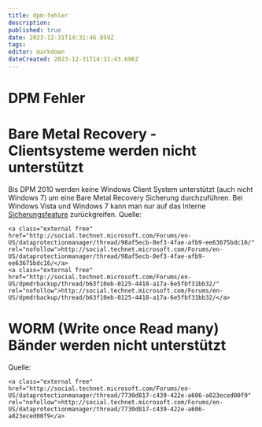 ```yaml
---
title: dpm-fehler
description: 
published: true
date: 2023-12-31T14:31:46.859Z
tags: 
editor: markdown
dateCreated: 2023-12-31T14:31:43.696Z
---
```


# DPM Fehler

# <span id="bkmrk-"></span><span class="mw-headline" id="bkmrk-bare-metal-recovery--1">Bare Metal Recovery - Clientsysteme werden nicht unterstützt</span>

Bis DPM 2010 werden keine Windows Client System unterstützt (auch nicht Windows 7) um eine Bare Metal Recovery Sicherung durchzuführen. Bei Windows Vista und Windows 7 kann man nur auf das Interne [Sicherungsfeature](https://wiki.eidolf.de/index.php/Win7_Sicherungsfeature "Win7 Sicherungsfeature") zurückgreifen. Quelle:

```
<a class="external free" href="http://social.technet.microsoft.com/Forums/en-US/dataprotectionmanager/thread/98af5ecb-0ef3-4fae-afb9-ee63675bdc16/" rel="nofollow">http://social.technet.microsoft.com/Forums/en-US/dataprotectionmanager/thread/98af5ecb-0ef3-4fae-afb9-ee63675bdc16/</a>
<a class="external free" href="http://social.technet.microsoft.com/Forums/en-US/dpmdrbackup/thread/b63f10eb-0125-4418-a17a-6e5fbf31bb32/" rel="nofollow">http://social.technet.microsoft.com/Forums/en-US/dpmdrbackup/thread/b63f10eb-0125-4418-a17a-6e5fbf31bb32/</a> 
```

# <span id="bkmrk--1"></span><span class="mw-headline" id="bkmrk-worm-%28write-once-rea-1">WORM (Write once Read many) Bänder werden nicht unterstützt</span>

Quelle:

```
<a class="external free" href="http://social.technet.microsoft.com/Forums/en-US/dataprotectionmanager/thread/7730d817-c439-422e-a606-a823eced00f9" rel="nofollow">http://social.technet.microsoft.com/Forums/en-US/dataprotectionmanager/thread/7730d817-c439-422e-a606-a823eced00f9</a>
```